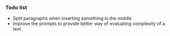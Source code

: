 ### Todo list

- Split paragraphs when inserting something in the middle
- Improve the prompts to provide better way of evaluating complexity of a text
